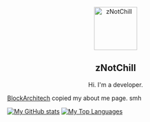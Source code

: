 <p align="center">
 <img width="100px" src="https://visage.surgeplay.com/bust/512/71a5c270acb04559aee7c098cfb39d56"  align="center" alt="zNotChill" />
 <h2 align="center">zNotChill</h2>
 <p align="center">Hi. I'm a developer.</p>
</p>

  <a align="center" href="https://github.com/BlockArchitech">BlockArchitech</a> copied my about me page. smh

[![My GitHub stats](https://github-readme-stats.vercel.app/api?username=zNotChill&show_icons=true&theme=tokyonight)](https://github.com/anuraghazra/github-readme-stats)
[![My Top Languages](https://github-readme-stats.vercel.app/api/top-langs/?username=zNotChill&show_icons=true&theme=tokyonight)](https://github.com/anuraghazra/github-readme-stats)
